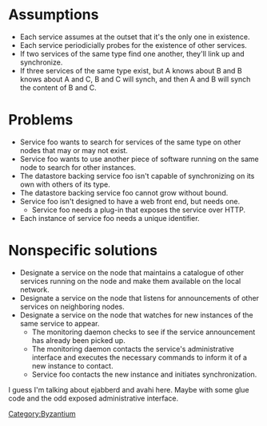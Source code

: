 # Assumptions

- Each service assumes at the outset that it's the only one in
  existence.
- Each service periodicially probes for the existence of other services.
- If two services of the same type find one another, they'll link up and
  synchronize.
- If three services of the same type exist, but A knows about B and B
  knows about A and C, B and C will synch, and then A and B will synch
  the content of B and C.

# Problems

- Service foo wants to search for services of the same type on other
  nodes that may or may not exist.
- Service foo wants to use another piece of software running on the same
  node to search for other instances.
- The datastore backing service foo isn't capable of synchronizing on
  its own with others of its type.
- The datastore backing service foo cannot grow without bound.
- Service foo isn't designed to have a web front end, but needs one.
  - Service foo needs a plug-in that exposes the service over HTTP.
- Each instance of service foo needs a unique identifier.

# Nonspecific solutions

- Designate a service on the node that maintains a catalogue of other
  services running on the node and make them available on the local
  network.
- Designate a service on the node that listens for announcements of
  other services on neighboring nodes.
- Designate a service on the node that watches for new instances of the
  same service to appear.
  - The monitoring daemon checks to see if the service announcement has
    already been picked up.
  - The monitoring daemon contacts the service's administrative
    interface and executes the necessary commands to inform it of a new
    instance to contact.
  - Service foo contacts the new instance and initiates synchronization.

I guess I'm talking about ejabberd and avahi here. Maybe with some glue
code and the odd exposed administrative interface.

[Category:Byzantium](Category:Byzantium "wikilink")